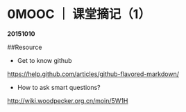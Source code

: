 # 0MOOC ｜ 课堂摘记（1）

 **20151010**
 
 
##Resource
- Get to know github

https://help.github.com/articles/github-flavored-markdown/
- How to ask smart questions?

http://wiki.woodpecker.org.cn/moin/5W1H


